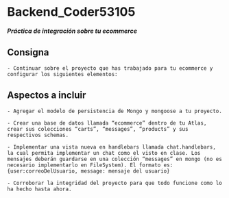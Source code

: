 # Backend_Coder53105
 
***Práctica de integración sobre tu ecommerce***


## Consigna

    - Continuar sobre el proyecto que has trabajado para tu ecommerce y configurar los siguientes elementos:


## Aspectos a incluir

    - Agregar el modelo de persistencia de Mongo y mongoose a tu proyecto.

    - Crear una base de datos llamada “ecommerce” dentro de tu Atlas, crear sus colecciones “carts”, “messages”, “products” y sus respectivos schemas.
 
    - Implementar una vista nueva en handlebars llamada chat.handlebars, la cual permita implementar un chat como el visto en clase. Los mensajes deberán guardarse en una colección “messages” en mongo (no es necesario implementarlo en FileSystem). El formato es:  {user:correoDelUsuario, message: mensaje del usuario}
 
    - Corroborar la integridad del proyecto para que todo funcione como lo ha hecho hasta ahora.




